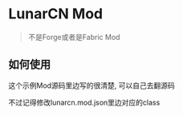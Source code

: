 # LunarCN Mod

> 不是Forge或者是Fabric Mod

## 如何使用

这个示例Mod源码里边写的很清楚, 可以自己去翻源码

不过记得修改lunarcn.mod.json里边对应的class

